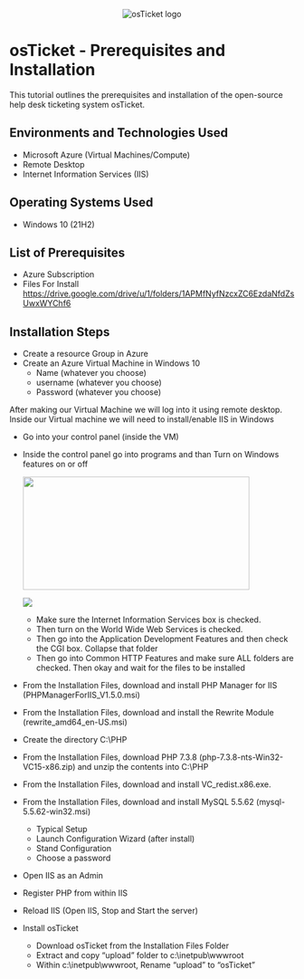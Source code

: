 <p align="center">
<img src="https://i.imgur.com/Clzj7Xs.png" alt="osTicket logo"/>
</p>

<h1>osTicket - Prerequisites and Installation</h1>
This tutorial outlines the prerequisites and installation of the open-source help desk ticketing system osTicket.<br />


<h2>Environments and Technologies Used</h2>

- Microsoft Azure (Virtual Machines/Compute)
- Remote Desktop
- Internet Information Services (IIS)

<h2>Operating Systems Used </h2>

- Windows 10</b> (21H2)

<h2>List of Prerequisites</h2>

- Azure Subscription
- Files For Install https://drive.google.com/drive/u/1/folders/1APMfNyfNzcxZC6EzdaNfdZsUwxWYChf6

<h2>Installation Steps</h2>

- Create a resource Group in Azure
- Create an Azure Virtual Machine in Windows 10
  - Name (whatever you choose)
  - username (whatever you choose)
  - Password (whatever you choose)

After making our Virtual Machine we will log into it using remote desktop. Inside our Virtual machine we will need to install/enable IIS in Windows
 - Go into your control panel (inside the VM)
 - Inside the control panel go into programs and than Turn on Windows features on or off
   <p>
     <img src="https://i.imgur.com/D50bfHe.png" width="400" height="200"/>
   </p>
   <P>
     <img src="https://i.imgur.com/H8zPq8j.png"
   </P>
     
   - Make sure the Internet Information Services box is checked.
   - Then turn on the World Wide Web Services is checked.
   - Then go into the Application Development Features and then check the CGI box. Collapse that folder
   - Then go into Common HTTP Features and make sure ALL folders are checked. Then okay and wait for the files to be installed

- From the Installation Files, download and install PHP Manager for IIS (PHPManagerForIIS_V1.5.0.msi)
- From the Installation Files, download and install the Rewrite Module (rewrite_amd64_en-US.msi)
- Create the directory C:\PHP
- From the Installation Files, download PHP 7.3.8 (php-7.3.8-nts-Win32-VC15-x86.zip) and unzip the contents into C:\PHP
- From the Installation Files, download and install VC_redist.x86.exe.
- From the Installation Files, download and install MySQL 5.5.62 (mysql-5.5.62-win32.msi)
  - Typical Setup
  - Launch Configuration Wizard (after install)
  - Stand Configuration
  - Choose a password
 - Open IIS as an Admin
 - Register PHP from within IIS
 - Reload IIS (Open IIS, Stop and Start the server)
 - Install osTicket
   - Download osTicket from the Installation Files Folder
   - Extract and copy “upload” folder to c:\inetpub\wwwroot
   - Within c:\inetpub\wwwroot, Rename “upload” to “osTicket”
   


  
  



